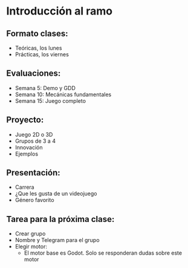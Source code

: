 # Introducción al ramo

## Formato clases:
- Teóricas, los lunes
- Prácticas, los viernes

## Evaluaciones:
- Semana 5: Demo y GDD
- Semana 10: Mecánicas fundamentales
- Semana 15: Juego completo

## Proyecto:
- Juego 2D o 3D
- Grupos de 3 a 4
- Innovación
- Ejemplos

## Presentación:
- Carrera
- ¿Que les gusta de un videojuego
- Género favorito

## Tarea para la próxima clase:
- Crear grupo
- Nombre y Telegram para el grupo
- Elegir motor:
   - El motor base es Godot. Solo se responderan dudas sobre este motor